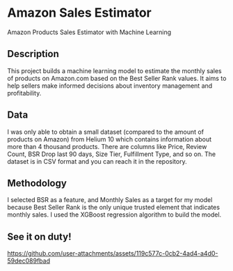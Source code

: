 # Amazon Sales Estimator
 Amazon Products Sales Estimator with Machine Learning

 ## Description
 This project builds a machine learning model to estimate the monthly sales of products on Amazon.com based on the Best Seller Rank values.
It aims to help sellers make informed decisions about inventory management and profitability.

## Data

I was only able to obtain a small dataset (compared to the amount of products on Amazon) from Helium 10 which contains information about more than 4 thousand products. 
There are columns like Price, Review Count, BSR Drop last 90 days, Size Tier, Fulfillment Type, and so on.
The dataset is in CSV format and you can reach it in the repository.

## Methodology
I selected BSR as a feature, and Monthly Sales as a target for my model because Best Seller Rank is the only unique trusted element that indicates monthly sales. 
I used the XGBoost regression algorithm to build the model.

## See it on duty!

https://github.com/user-attachments/assets/119c577c-0cb2-4ad4-a4d0-59dec089fbad

